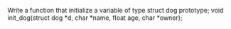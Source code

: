 Write a function that initialize a variable of type struct dog prototype; void init_dog(struct dog *d, char *name, float age, char *owner);

